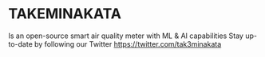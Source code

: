 # TAKEMINAKATA
Is an open-source smart air quality meter with ML &amp; AI capabilities
Stay up-to-date by following our Twitter https://twitter.com/tak3minakata
